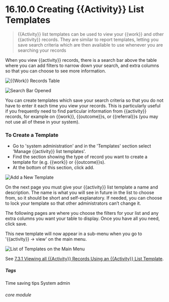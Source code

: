 # 16.10.0 <i class="fa fa-chart-line"></i> Creating {{Activity}} List Templates

> {{Activity}} list templates can be used to view your {{work}} and other {{activity}} records. They are similar to report templates, letting you save search criteria which are then available to use whenever you are searching your records



When you view {{activity}} records, there is a search bar above the table where you can add filters to narrow down your search, and extra columns so that you can choose to see more information. 

![{{Work}} Records Table](16.10.0a.png)

![Search Bar Opened](16.10b.png)

You can create templates which save your search criteria so that you do not have to enter it each time you view your records. This is particularly useful if you frequently need to find particular information from {{activity}} records, for example on {{work}}, {{outcome}}s, or {{referral}}s (you may not use all of these in your system).

### To Create a Template
- Go to 'system administration' and in the 'Templates' section select 'Manage {{activity}} list templates'. 
- Find the section showing the type of record you want to create a template for (e.g. {{work}} or {{outcome}}s). 
- At the bottom of this section, click add.

![Add a New Template](16.10.0c.png)

On the next page you must give your {{activity}} list template a name and description. The name is what you will see in future in the list to choose from, so it should be short and self-explanatory.  If needed, you can choose to lock your template so that other administrators can’t change it.

The following pages are where you choose the filters for your list and any extra columns you want your table to display. Once you have all you need, click save.

This new template will now appear in a sub-menu when you go to '{{activity}} -> view' on the main menu.

![List of Templates on the Main Menu](16.10.0d.png)

See [7.3.1 Viewing all {{Activity}} Records Using an {{Activity}} List Template](/help/index/p/7.3.1). 


##### Tags
Time saving tips
System admin

###### core module
